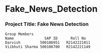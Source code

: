 # Fake_News_Detection

### Project Title: Fake News Detection
```
Group Members
Name	          SAP ID	  Roll No
Darvish	        500106951	R2142221011
Viibhuti Sharma	500106700	R2142221149
```
